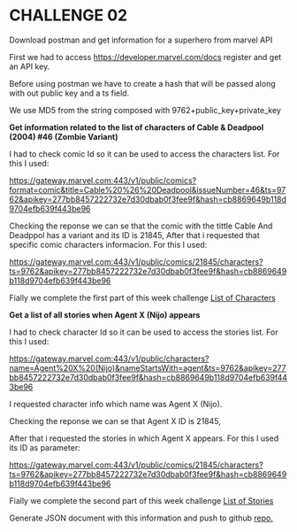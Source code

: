 # CHALLENGE 02 
Download postman and get information for a superhero from marvel API

First we had to access https://developer.marvel.com/docs register and get an API key.

Before using postman we have to create a hash that will be passed along with out public key and a ts field.

We use MD5 from the string composed with 9762+public_key+private_key

**Get information related to the list of characters of Cable & Deadpool (2004) #46 (Zombie Variant)**

I had to check comic Id so it can be used to access the characters list. For this I used:

https://gateway.marvel.com:443/v1/public/comics?format=comic&title=Cable%20%26%20Deadpool&issueNumber=46&ts=9762&apikey=277bb8457222732e7d30dbab0f3fee9f&hash=cb8869649b118d9704efb639f443be96

Checking the reponse we can se that the comic with the tittle Cable And Deadppol has a variant and its ID is 21845,
After that i requested that specific comic characters informacion. For this I used:

https://gateway.marvel.com:443/v1/public/comics/21845/characters?ts=9762&apikey=277bb8457222732e7d30dbab0f3fee9f&hash=cb8869649b118d9704efb639f443be96

Fially we complete the first part of this week challenge [List of Characters](https://github.com/palpico/papt_jobsity/blob/develop/Challenge02/Format%20Characters.json) 


**Get a list of all stories when Agent X (Nijo) appears**

I had to check character Id so it can be used to access the stories list. For this I used:

https://gateway.marvel.com:443/v1/public/characters?name=Agent%20X%20(Nijo)&nameStartsWith=agent&ts=9762&apikey=277bb8457222732e7d30dbab0f3fee9f&hash=cb8869649b118d9704efb639f443be96

I requested character info which name was Agent X (Nijo).

Checking the reponse we can se that Agent X ID is 21845,

After that i requested the stories in which Agent X appears. For this I used its ID as parameter:

https://gateway.marvel.com:443/v1/public/comics/21845/characters?ts=9762&apikey=277bb8457222732e7d30dbab0f3fee9f&hash=cb8869649b118d9704efb639f443be96

Fially we complete the second part of this week challenge [List of Stories](https://github.com/palpico/papt_jobsity/blob/develop/Challenge02/Format%20Agent%20X%20Stories.json) 


Generate JSON document with this information and push to github [repo.](https://github.com/palpico/papt_jobsity/tree/develop/Challenge02)

